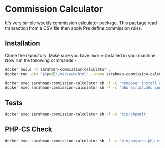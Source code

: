# Commission Calculator
It's very simple weekly commission calculator package.
This package read transaction from a CSV file then apply Pre define commission rules.

## Installation

Clone the repository. Make sure you have `docker` installed in your machine. Now run the following commands -

```bash
docker build -t sarahman-commission-calculator .
docker run -dtv "$(pwd):/var/www/html" --name sarahman-commission-calculator sarahman-commission-calculator

docker exec sarahman-commission-calculator sh -l -c 'composer install && cp .env.example .env'
docker exec sarahman-commission-calculator sh -l -c 'php script.php input.csv'
```

## Tests

```bash
docker exec sarahman-commission-calculator sh -l -c 'bin/phpunit'
```

## PHP-CS Check

```bash
docker exec sarahman-commission-calculator sh -l -c 'bin/paysera-php-cs-fixer fix --dry-run -v'
```
